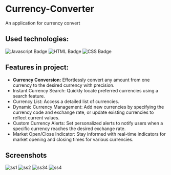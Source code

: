 # Currency-Converter
An application for currency convert

## Used technologies:

![Javascript Badge](https://img.shields.io/badge/JavaScript-F7DF1E.svg?style=for-the-badge&logo=JavaScript&logoColor=black)
![HTML Badge](https://img.shields.io/badge/HTML5-E34F26.svg?style=for-the-badge&logo=HTML5&logoColor=white)
![CSS Badge](https://img.shields.io/badge/CSS-563d7c?&style=for-the-badge&logo=css3&logoColor=white)  

## Features in project: 

*  <b>Currency Conversion:</b>  Effortlessly convert any amount from one currency to the desired currency with precision.
*  Instant Currency Search: Quickly locate preferred currencies using a search feature.
*  Currency List: Access a detailed list of currencies.
*  Dynamic Currency Management: Add new currencies by specifying the currency code and exchange rate, or update existing currencies to reflect current values.
*  Custom Currency Alerts: Set personalized alerts to notify users when a specific currency reaches the desired exchange rate.
*  Market Open/Close Indicator: Stay informed with real-time indicators for market opening and closing times for various currencies.


## Screenshots

![ss1](https://github.com/user-attachments/assets/6588876d-1d67-4831-8f57-86d1f48db498)
![ss2](https://github.com/user-attachments/assets/31c467be-abff-4818-8cbc-fe49ad091338)
![ss34](https://github.com/user-attachments/assets/709c07fc-6d1b-4841-b399-f722b184266a)
![ss4](https://github.com/user-attachments/assets/72c0ec1a-5772-44f0-a616-0d0ef5a75f5f)
